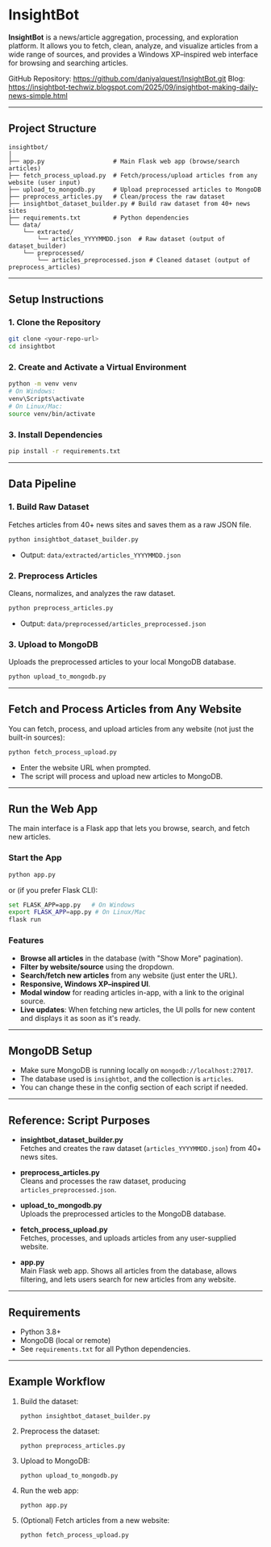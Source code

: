 # InsightBot

**InsightBot** is a news/article aggregation, processing, and exploration platform. It allows you to fetch, clean, analyze, and visualize articles from a wide range of sources, and provides a Windows XP–inspired web interface for browsing and searching articles.

GitHub Repository: https://github.com/daniyalquest/InsightBot.git
Blog: https://insightbot-techwiz.blogspot.com/2025/09/insightbot-making-daily-news-simple.html

---

## Project Structure

```
insightbot/
│
├── app.py                   # Main Flask web app (browse/search articles)
├── fetch_process_upload.py  # Fetch/process/upload articles from any website (user input)
├── upload_to_mongodb.py     # Upload preprocessed articles to MongoDB
├── preprocess_articles.py   # Clean/process the raw dataset
├── insightbot_dataset_builder.py # Build raw dataset from 40+ news sites
├── requirements.txt         # Python dependencies
└── data/
    └── extracted/
        └── articles_YYYYMMDD.json  # Raw dataset (output of dataset_builder)
    └── preprocessed/
        └── articles_preprocessed.json # Cleaned dataset (output of preprocess_articles)
```

---

## Setup Instructions

### 1. Clone the Repository

```sh
git clone <your-repo-url>
cd insightbot
```

### 2. Create and Activate a Virtual Environment

```sh
python -m venv venv
# On Windows:
venv\Scripts\activate
# On Linux/Mac:
source venv/bin/activate
```

### 3. Install Dependencies

```sh
pip install -r requirements.txt
```

---

## Data Pipeline

### 1. Build Raw Dataset

Fetches articles from 40+ news sites and saves them as a raw JSON file.

```sh
python insightbot_dataset_builder.py
```
- Output: `data/extracted/articles_YYYYMMDD.json`

### 2. Preprocess Articles

Cleans, normalizes, and analyzes the raw dataset.

```sh
python preprocess_articles.py
```
- Output: `data/preprocessed/articles_preprocessed.json`

### 3. Upload to MongoDB

Uploads the preprocessed articles to your local MongoDB database.

```sh
python upload_to_mongodb.py
```

---

## Fetch and Process Articles from Any Website

You can fetch, process, and upload articles from any website (not just the built-in sources):

```sh
python fetch_process_upload.py
```
- Enter the website URL when prompted.
- The script will process and upload new articles to MongoDB.

---

## Run the Web App

The main interface is a Flask app that lets you browse, search, and fetch new articles.

### Start the App

```sh
python app.py
```
or (if you prefer Flask CLI):

```sh
set FLASK_APP=app.py   # On Windows
export FLASK_APP=app.py # On Linux/Mac
flask run
```

### Features

- **Browse all articles** in the database (with "Show More" pagination).
- **Filter by website/source** using the dropdown.
- **Search/fetch new articles** from any website (just enter the URL).
- **Responsive, Windows XP–inspired UI**.
- **Modal window** for reading articles in-app, with a link to the original source.
- **Live updates**: When fetching new articles, the UI polls for new content and displays it as soon as it's ready.

---

## MongoDB Setup

- Make sure MongoDB is running locally on `mongodb://localhost:27017`.
- The database used is `insightbot`, and the collection is `articles`.
- You can change these in the config section of each script if needed.

---

## Reference: Script Purposes

- **insightbot_dataset_builder.py**  
  Fetches and creates the raw dataset (`articles_YYYYMMDD.json`) from 40+ news sites.

- **preprocess_articles.py**  
  Cleans and processes the raw dataset, producing `articles_preprocessed.json`.

- **upload_to_mongodb.py**  
  Uploads the preprocessed articles to the MongoDB database.

- **fetch_process_upload.py**  
  Fetches, processes, and uploads articles from any user-supplied website.

- **app.py**  
  Main Flask web app. Shows all articles from the database, allows filtering, and lets users search for new articles from any website.

---

## Requirements

- Python 3.8+
- MongoDB (local or remote)
- See `requirements.txt` for all Python dependencies.

---

## Example Workflow

1. Build the dataset:
    ```
    python insightbot_dataset_builder.py
    ```
2. Preprocess the dataset:
    ```
    python preprocess_articles.py
    ```
3. Upload to MongoDB:
    ```
    python upload_to_mongodb.py
    ```
4. Run the web app:
    ```
    python app.py
    ```
5. (Optional) Fetch articles from a new website:
    ```
    python fetch_process_upload.py
    ```


